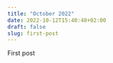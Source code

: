 ```yaml
---
title: "October 2022"
date: 2022-10-12T15:40:48+02:00
draft: false
slug: first-post
---
```




First post